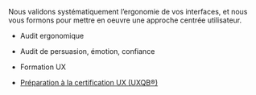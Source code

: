 Nous validons systématiquement l’ergonomie de vos interfaces, et nous vous formons pour mettre en oeuvre une approche centrée utilisateur.

* Audit ergonomique

* Audit de persuasion, émotion, confiance

* Formation UX

* <a href=/fr/certification-ux/>Préparation à la certification UX (UXQB®)</a>